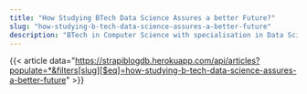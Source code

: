 ```yaml
---
title: "How Studying BTech Data Science Assures a better Future?"
slug: "how-studying-b-tech-data-science-assures-a-better-future"
description: "BTech in Computer Science with specialisation in Data Science & Analytics or BTech Data Science is a 4-year undergraduate engineering programme that consists of a set of tools and techniques used to extract useful information from data."
---
```


{{< article data="https://strapiblogdb.herokuapp.com/api/articles?populate=*&filters[slug][$eq]=how-studying-b-tech-data-science-assures-a-better-future" >}}
